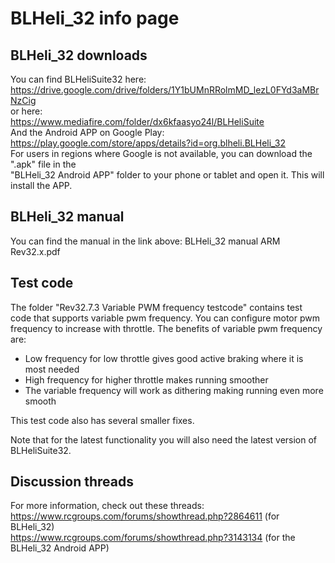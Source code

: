# BLHeli_32 info page  

## BLHeli_32 downloads  

You can find BLHeliSuite32 here:   
https://drive.google.com/drive/folders/1Y1bUMnRRolmMD_lezL0FYd3aMBrNzCig   
or here:   
https://www.mediafire.com/folder/dx6kfaasyo24l/BLHeliSuite   
And the Android APP on Google Play:   
https://play.google.com/store/apps/details?id=org.blheli.BLHeli_32  
For users in regions where Google is not available, you can download the ".apk" file in the  
"BLHeli_32 Android APP" folder to your phone or tablet and open it. This will install the APP.  

## BLHeli_32 manual

You can find the manual in the link above: BLHeli_32 manual ARM Rev32.x.pdf

## Test code

The folder "Rev32.7.3 Variable PWM frequency testcode" contains test code that supports 
variable pwm frequency. You can configure motor pwm frequency to increase with throttle.
The benefits of variable pwm frequency are:
- Low frequency for low throttle gives good active braking where it is most needed
- High frequency for higher throttle makes running smoother
- The variable frequency will work as dithering making running even more smooth

This test code also has several smaller fixes.

Note that for the latest functionality you will also need the latest version of BLHeliSuite32.

## Discussion threads

For more information, check out these threads:  
https://www.rcgroups.com/forums/showthread.php?2864611 (for BLHeli_32)  
https://www.rcgroups.com/forums/showthread.php?3143134 (for the BLHeli_32 Android APP)  

